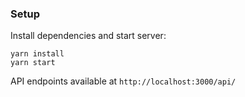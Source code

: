 ### Setup

Install dependencies and start server:

```
yarn install
yarn start
```
API endpoints available at `http://localhost:3000/api/`
